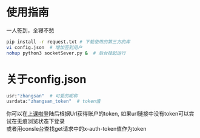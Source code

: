 # 使用指南
一人签到，全寝不愁  
```bash
pip install -r request.txt # 下载使用的第三方的库    
vi config.json  # 增加签到用户  
nohup python3 socketSever.py &  # 后台挂起运行  
```
# 关于config.json
```python
usr:"zhangsan"  # 可爱的昵称  
usrdata:"zhangsan_token"  # token值  
```
你可以在[上课啦](https://skl.hduhelp.com/?type=2&v=3)登陆后根据Url获得账户的token,
如果url链接中没有token可以尝试在无痕浏览状态下登录  
或者用consle台查找get请求中的x-auth-token值作为token
